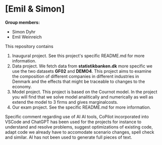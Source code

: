 # \[Emil & Simon\]

**Group members:**
- Simon Dyhr
- Emil Weinreich

This repository contains  
1. Inaugural project. See this project's specific README.md for more information.
2. Data project. We fetch data from **statistikbanken.dk** more specific we use the two datasets **GF02** and **DEMO4**. This project aims to examine the composition of different companies in different industries in Denmark and the effects that might be traceable to changes to the economy.
3. Model project. This project is based on the Cournot model. In the project you will find that we solve model analitically and numerically as well as extend the model to 3 firms and gives marginalcosts. 
4. Our exam project. See the specific README.md for more information.

Specific comment regarding use of AI
AI tools, CoPilot incorporated into VSCode and ChatGPT has been used for the projects for instance to understand and resolve problems, suggest optimizations of existing code, adapt code we already have to accomodate scenario changes, spell check and similar.
AI has not been used to generate full pieces of text.